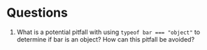 # Questions

1. What is a potential pitfall with using `typeof bar === "object"` to determine if bar is an object? How can this pitfall be avoided?

```js

```

